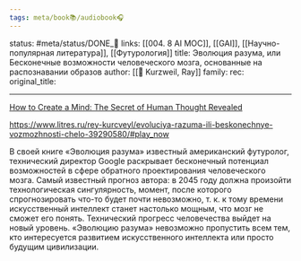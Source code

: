 ```yaml
---
tags: meta/book📚/audiobook🎧
---
```

status: #meta/status/DONE_🌳
links: [[004. 8 AI MOC]], [[GAI]], [[Научно-популярная литература]], [[Футурология]]
title: Эволюция разума, или Бесконечные возможности человеческого мозга, основанные на распознавании образов
author: [[👤 Kurzweil, Ray]]
family:
rec:
original_title:

---

[How to Create a Mind: The Secret of Human Thought Revealed](https://www.goodreads.com/book/show/13589153-how-to-create-a-mind)

https://www.litres.ru/rey-kurcveyl/evoluciya-razuma-ili-beskonechnye-vozmozhnosti-chelo-39290580/#play_now

В своей книге «Эволюция разума» известный американский футуролог, технический директор Google раскрывает бесконечный потенциал возможностей в сфере обратного проектирования человеческого мозга. Самый известный прогноз автора: в 2045 году должна произойти технологическая сингулярность, момент, после которого спрогнозировать что-то будет почти невозможно, т. к. к тому времени искусственный интеллект станет настолько мощным, что мозг не сможет его понять. Технический прогресс человечества выйдет на новый уровень. «Эволюцию разума» невозможно пропустить всем тем, кто интересуется развитием искусственного интеллекта или просто будущим цивилизации.
